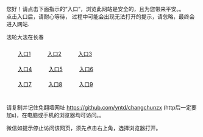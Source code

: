 您好！请点击下面指示的“入口”，浏览此网站是安全的，且为您带来平安。。 <br/>
点击入口后，请耐心等待， 过程中可能会出现无法打开的提示，请忽略，最终会进入网站. </br>

法轮大法在长春<br/>
<div style="padding:10px"><a style="margin:20px" target="_blank" href="http://da43w0cpx1jh6.cloudfront.net/zytas?kofbx" id="ccLink1" rel="nofollow">入口1</a> <a target="_blank" style="margin:20px" href="http://d1neq07tivtjmw.cloudfront.net/zytas?sqdae" id="ccLink2" rel="nofollow">入口2</a> <a style="margin:20px" target="_blank" href="http://d1vmwhgudo4bam.cloudfront.net/zytas?iwztpxeu" id="ccLink3" rel="nofollow">入口3</a></div>

<div style="padding:10px" ><a style="margin:20px" target="_blank" href="http://da43w0cpx1jh6.cloudfront.net/zytas?kofbx" id="ccLink4" rel="nofollow">入口4</a> <a style="margin:20px" href="http://d1neq07tivtjmw.cloudfront.net/zytas?sqdae" target="_blank" id="ccLink5" rel="nofollow">入口5</a> <a style="margin:20px" href="http://d1vmwhgudo4bam.cloudfront.net/zytas?iwztpxeu" target="_blank" id="ccLink6" rel="nofollow">入口6</a></div>

<div style="padding:10px"><a style="margin:20px" target="_blank" href="http://da43w0cpx1jh6.cloudfront.net/zytas?kofbx" id="ccLink7" rel="nofollow">入口7</a> <a style="margin:20px" href="http://d1neq07tivtjmw.cloudfront.net/zytas?sqdae" target="_blank" id="ccLink8" rel="nofollow">入口8</a> <a style="margin:20px" target="_blank" href="http://d1vmwhgudo4bam.cloudfront.net/zytas?iwztpxeu" id="ccLink9" rel="nofollow">入口9</a></div>

<br/>



请复制并记住免翻墙网址 https://github.com/yntd/changchunzx (http后一定要加s)，在电脑或手机的浏览器均可访问。。<br/>

微信如提示停止访问该网页，须先点击右上角，选择浏览器打开。
